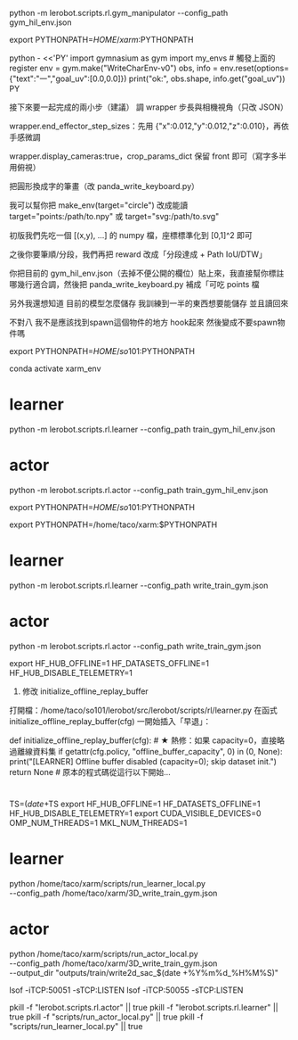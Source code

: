 

python -m lerobot.scripts.rl.gym_manipulator --config_path  gym_hil_env.json


export PYTHONPATH=$HOME/xarm:$PYTHONPATH

python - <<'PY'
import gymnasium as gym
import my_envs  # 觸發上面的 register
env = gym.make("WriteCharEnv-v0")
obs, info = env.reset(options={"text":"一","goal_uv":[0.0,0.0]})
print("ok:", obs.shape, info.get("goal_uv"))
PY


接下來要一起完成的兩小步（建議）
調 wrapper 步長與相機視角（只改 JSON）

wrapper.end_effector_step_sizes：先用 {"x":0.012,"y":0.012,"z":0.010}，再依手感微調

wrapper.display_cameras:true，crop_params_dict 保留 front 即可（寫字多半用俯視）

把圓形換成字的筆畫（改 panda_write_keyboard.py）

我可以幫你把 make_env(target="circle") 改成能讀 target="points:/path/to.npy" 或 target="svg:/path/to.svg"

初版我們先吃一個 [(x,y), ...] 的 numpy 檔，座標標準化到 [0,1]^2 即可

之後你要筆順/分段，我們再把 reward 改成「分段達成 + Path IoU/DTW」

你把目前的 gym_hil_env.json（去掉不便公開的欄位）貼上來，我直接幫你標註哪幾行適合調，然後把 panda_write_keyboard.py 補成「可吃 points 檔


另外我還想知道 目前的模型怎麼儲存
我訓練到一半的東西想要能儲存 並且讀回來

不對八
我不是應該找到spawn這個物件的地方
hook起來 然後變成不要spawn物件嗎


export PYTHONPATH=$HOME/so101:$PYTHONPATH


conda activate xarm_env
# learner
python -m lerobot.scripts.rl.learner --config_path train_gym_hil_env.json

# actor
python -m lerobot.scripts.rl.actor --config_path train_gym_hil_env.json



export PYTHONPATH=$HOME/so101:$PYTHONPATH

export PYTHONPATH=/home/taco/xarm:$PYTHONPATH
# learner
python -m lerobot.scripts.rl.learner --config_path write_train_gym.json
# actor
python -m lerobot.scripts.rl.actor --config_path write_train_gym.json

export HF_HUB_OFFLINE=1 HF_DATASETS_OFFLINE=1 HF_HUB_DISABLE_TELEMETRY=1

1) 修改 initialize_offline_replay_buffer

打開檔：/home/taco/so101/lerobot/src/lerobot/scripts/rl/learner.py
在函式 initialize_offline_replay_buffer(cfg) 一開始插入「早退」：

def initialize_offline_replay_buffer(cfg):
    # ★ 熱修：如果 capacity=0，直接略過離線資料集
    if getattr(cfg.policy, "offline_buffer_capacity", 0) in (0, None):
        print("[LEARNER] Offline buffer disabled (capacity=0); skip dataset init.")
        return None
    # 原本的程式碼從這行以下開始…

#
TS=$(date +%Y%m%d_%H%M%S); OUT=outputs/train/write2d_sac_$TS
export HF_HUB_OFFLINE=1 HF_DATASETS_OFFLINE=1 HF_HUB_DISABLE_TELEMETRY=1
export CUDA_VISIBLE_DEVICES=0 OMP_NUM_THREADS=1 MKL_NUM_THREADS=1
# learner
python /home/taco/xarm/scripts/run_learner_local.py \
  --config_path /home/taco/xarm/3D_write_train_gym.json
# actor
python /home/taco/xarm/scripts/run_actor_local.py \
  --config_path /home/taco/xarm/3D_write_train_gym.json \
  --output_dir "outputs/train/write2d_sac_$(date +%Y%m%d_%H%M%S)"

lsof -iTCP:50051 -sTCP:LISTEN
lsof -iTCP:50055 -sTCP:LISTEN

pkill -f "lerobot.scripts.rl.actor"   || true
pkill -f "lerobot.scripts.rl.learner" || true
pkill -f "scripts/run_actor_local.py"  || true
pkill -f "scripts/run_learner_local.py" || true



